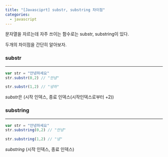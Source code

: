 ```yaml
---
title: "[Javasciprt] substr, substring 차이점"
categories: 
  - javascript
---
```


문자열을 자르는데 자주 쓰이는 함수로는 substr, substring이 있다.

두개의 차이점을 간단히 알아보자.

### substr
---
```javascript
var str = "안녕하세요"
str.substr(0,2) // "안녕"

str.substr(1,2) // "녕하"
```
*substr*은 (시작 인덱스, 종료 인덱스(시작인덱스로부터 +2))

### substring
---
```javascript
var str = "안녕하세요"
str.substring(0,2) // "안녕"

str.substring(1,2) // "녕"
```
*substring* (시작 인덱스, 종료 인덱스)

